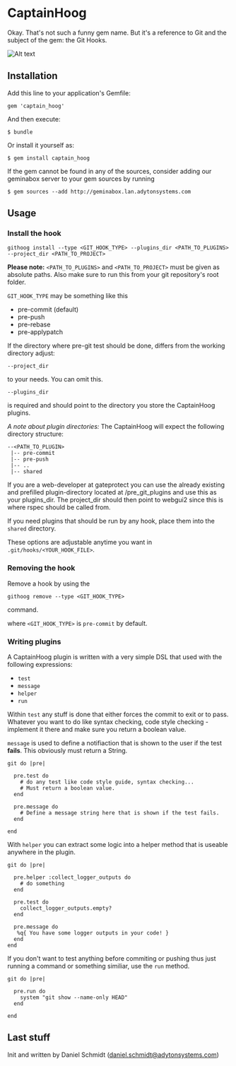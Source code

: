 # CaptainHoog

Okay. That's not such a funny gem name. But it's a reference to Git and the subject
of the gem: the Git Hooks.

![Alt text](http://dyxygd30hex7h.cloudfront.net/sites/www.prismaticart.com/files/PRISMATIC_ADAM.jpg)


## Installation

Add this line to your application's Gemfile:

    gem 'captain_hoog'

And then execute:

    $ bundle

Or install it yourself as:

    $ gem install captain_hoog
    
If the gem cannot be found in any of the sources, 
consider adding our geminabox server to your gem sources by running

    $ gem sources --add http://geminabox.lan.adytonsystems.com

## Usage

### Install the hook

```
githoog install --type <GIT_HOOK_TYPE> --plugins_dir <PATH_TO_PLUGINS> --project_dir <PATH_TO_PROJECT>
```

**Please note:**  ```<PATH_TO_PLUGINS>``` and ```<PATH_TO_PROJECT>``` must be given as absolute paths.
Also make sure to run this from your git repository's root folder.

```GIT_HOOK_TYPE``` may be something like this

* pre-commit (default)
* pre-push
* pre-rebase
* pre-applypatch

If the directory where pre-git test should be done, differs from the working directory adjust:

```
--project_dir
```

to your needs. You can omit this.

```
--plugins_dir
```

is required and should point to the directory you store the CaptainHoog plugins.

_A note about plugin directories:_ The CaptainHoog will expect the following directory structure:

```
--<PATH_TO_PLUGIN>
 |-- pre-commit
 |-- pre-push
 |-- ..
 |-- shared
```

If you are a web-developer at gateprotect you can use the already existing and prefilled
plugin-directory located at <web-repository>/pre_git_plugins and use this as your plugins_dir.
The project_dir should then point to webgui2 since this is where rspec should be called from.

If you need plugins that should be run by any hook, place them into the ```shared``` directory. 

These options are adjustable anytime you want in ```.git/hooks/<YOUR_HOOK_FILE>```.

### Removing the hook

Remove a hook by using the

```
githoog remove --type <GIT_HOOK_TYPE>
```

command.

where ```<GIT_HOOK_TYPE>``` is ```pre-commit``` by default.

### Writing plugins

A CaptainHoog plugin is written with a very simple DSL that used with the following expressions:

* ```test```
* ```message```
* ```helper```
* ```run```

Within ```test``` any stuff is done that either forces the commit to exit or
to pass. Whatever you want to do like syntax checking, code style checking -
implement it there and make sure you return a boolean value.

```message``` is used to define a notifiaction that is shown to the user if
the test **fails**. This obviously must return a String.  

```
git do |pre|

  pre.test do
    # do any test like code style guide, syntax checking...
    # Must return a boolean value.
  end

  pre.message do
    # Define a message string here that is shown if the test fails.
  end

end  
```

With ```helper``` you can extract some logic into a helper method that is useable anywhere
in the plugin.

```
git do |pre|

  pre.helper :collect_logger_outputs do
    # do something
  end

  pre.test do
    collect_logger_outputs.empty?
  end

  pre.message do
   %q{ You have some logger outputs in your code! }
  end
end
```

If you don't want to test anything before commiting or pushing thus just running
a command or something similiar, use the ```run``` method.

```
git do |pre|

  pre.run do
    system "git show --name-only HEAD"
  end

end

```

## Last stuff

Init and written by Daniel Schmidt (daniel.schmidt@adytonsystems.com)
